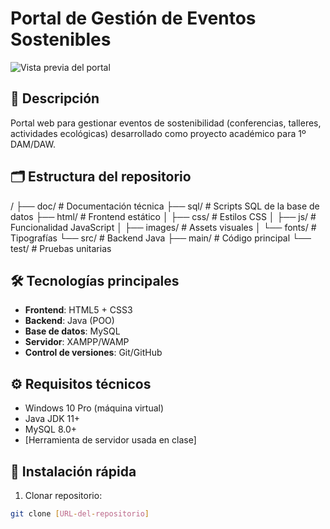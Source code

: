 # Portal de Gestión de Eventos Sostenibles

![Vista previa del portal](portal_eventos_sostenibles.jpg)

## 📝 Descripción
Portal web para gestionar eventos de sostenibilidad (conferencias, talleres, actividades ecológicas) desarrollado como proyecto académico para 1º DAM/DAW.

## 🗂 Estructura del repositorio
/
├── doc/ # Documentación técnica
├── sql/ # Scripts SQL de la base de datos
├── html/ # Frontend estático
│ ├── css/ # Estilos CSS
│ ├── js/ # Funcionalidad JavaScript
│ ├── images/ # Assets visuales
│ └── fonts/ # Tipografías
└── src/ # Backend Java
├── main/ # Código principal
└── test/ # Pruebas unitarias

## 🛠 Tecnologías principales
- **Frontend**: HTML5 + CSS3
- **Backend**: Java (POO)
- **Base de datos**: MySQL
- **Servidor**: XAMPP/WAMP
- **Control de versiones**: Git/GitHub

## ⚙️ Requisitos técnicos
- Windows 10 Pro (máquina virtual)
- Java JDK 11+
- MySQL 8.0+
- [Herramienta de servidor usada en clase]

## 🚀 Instalación rápida
1. Clonar repositorio:
```bash
git clone [URL-del-repositorio]
